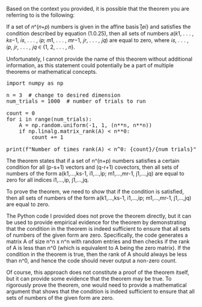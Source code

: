 Based on the context you provided, it is possible that the theorem you are referring to is the following:

If a set of 𝑛^(𝑛+𝑝) numbers is given in the affine basis {⃗𝑒𝑖} and satisfies the condition described by equation (1.0.25), then all sets of numbers 𝑎(𝑘1, . . . , 𝑘𝑠−1, 𝑖𝑠, . . . , 𝑖𝑝; 𝑚1, . . . , 𝑚𝑟−1, 𝑗𝑟, . . . , 𝑗𝑞) are equal to zero, where 𝑖𝑠, . . . , 𝑖𝑝, 𝑗𝑟, . . . , 𝑗𝑞 ∈ {1, 2, . . . , 𝑛}.

Unfortunately, I cannot provide the name of this theorem without additional information, as this statement could potentially be a part of multiple theorems or mathematical concepts.<br>

<pre>
import numpy as np

n = 3  # change to desired dimension
num_trials = 1000  # number of trials to run

count = 0
for i in range(num_trials):
    A = np.random.uniform(-1, 1, (n**n, n**n))
    if np.linalg.matrix_rank(A) < n**0:
        count += 1

print(f"Number of times rank(A) < n^0: {count}/{num_trials}")
</pre>


The theorem states that if a set of n^(n+p) numbers satisfies a certain condition for all (p-s+1) vectors and (q-r+1) covectors, then all sets of numbers of the form a(k1,...,ks-1, i1,...,ip; m1,...,mr-1, j1,...,jq) are equal to zero for all indices i1,...,ip, j1,...,jq.

To prove the theorem, we need to show that if the condition is satisfied, then all sets of numbers of the form a(k1,...,ks-1, i1,...,ip; m1,...,mr-1, j1,...,jq) are equal to zero.

The Python code I provided does not prove the theorem directly, but it can be used to provide empirical evidence for the theorem by demonstrating that the condition in the theorem is indeed sufficient to ensure that all sets of numbers of the given form are zero. Specifically, the code generates a matrix A of size n^n x n^n with random entries and then checks if the rank of A is less than n^0 (which is equivalent to A being the zero matrix). If the condition in the theorem is true, then the rank of A should always be less than n^0, and hence the code should never output a non-zero count.

Of course, this approach does not constitute a proof of the theorem itself, but it can provide some evidence that the theorem may be true. To rigorously prove the theorem, one would need to provide a mathematical argument that shows that the condition is indeed sufficient to ensure that all sets of numbers of the given form are zero.






